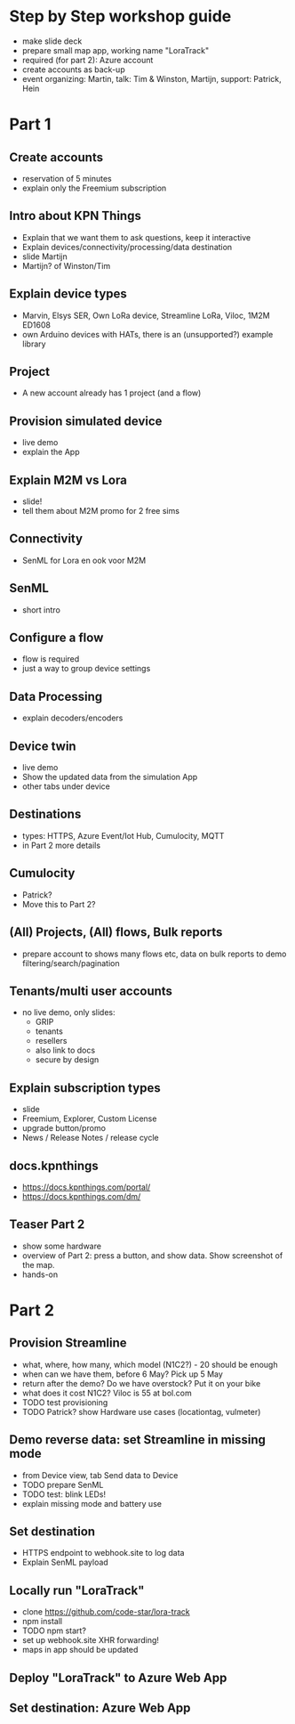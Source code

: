 # Step by Step workshop guide

- make slide deck
- prepare small map app, working name "LoraTrack"
- required (for part 2): Azure account
- create accounts as back-up
- event organizing: Martin, talk: Tim & Winston, Martijn, support: Patrick, Hein


# Part 1

## Create accounts

- reservation of 5 minutes
- explain only the Freemium subscription

## Intro about KPN Things

- Explain that we want them to ask questions, keep it interactive
- Explain devices/connectivity/processing/data destination
- slide Martijn
- Martijn? of Winston/Tim

## Explain device types

- Marvin, Elsys SER, Own LoRa device, Streamline LoRa, Viloc, 1M2M ED1608
- own Arduino devices with HATs, there is an (unsupported?) example library

## Project

- A new account already has 1 project (and a flow)

## Provision simulated device

- live demo
- explain the App

## Explain M2M vs Lora

- slide!
- tell them about M2M promo for 2 free sims

## Connectivity

- SenML for Lora en ook voor M2M

## SenML

- short intro

## Configure a flow

- flow is required
- just a way to group device settings

## Data Processing

- explain decoders/encoders

## Device twin

- live demo
- Show the updated data from the simulation App
- other tabs under device

## Destinations

- types: HTTPS, Azure Event/Iot Hub, Cumulocity, MQTT
- in Part 2 more details

## Cumulocity

- Patrick?
- Move this to Part 2?

## (All) Projects, (All) flows, Bulk reports

- prepare account to shows many flows etc, data on bulk reports to demo filtering/search/pagination

## Tenants/multi user accounts

- no live demo, only slides:
  - GRIP
  - tenants
  - resellers
  - also link to docs
  - secure by design

## Explain subscription types

- slide
- Freemium, Explorer, Custom License
- upgrade button/promo
- News / Release Notes / release cycle

## docs.kpnthings

- https://docs.kpnthings.com/portal/
- https://docs.kpnthings.com/dm/

## Teaser Part 2

- show some hardware
- overview of Part 2: press a button, and show data. Show screenshot of the map.
- hands-on

# Part 2

## Provision Streamline

- what, where, how many, which model (N1C2?) - 20 should be enough
- when can we have them, before 6 May? Pick up 5 May
- return after the demo? Do we have overstock? Put it on your bike
- what does it cost N1C2? Viloc is 55 at bol.com
- TODO test provisioning
- TODO Patrick? show Hardware use cases (locationtag, vulmeter)

## Demo reverse data: set Streamline in missing mode

- from Device view, tab Send data to Device
- TODO prepare SenML
- TODO test: blink LEDs!
- explain missing mode and battery use

## Set destination

- HTTPS endpoint to webhook.site to log data
- Explain SenML payload

## Locally run "LoraTrack"

- clone https://github.com/code-star/lora-track
- npm install
- TODO npm start?
- set up webhook.site XHR forwarding!
- maps in app should be updated

## Deploy "LoraTrack" to Azure Web App

## Set destination: Azure Web App
